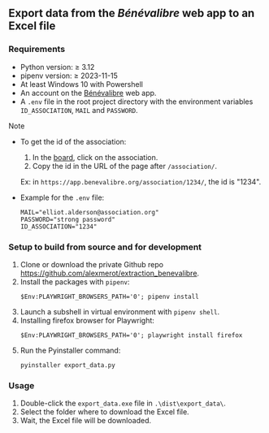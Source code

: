 ## Export data from the *Bénévalibre* web app to an Excel file

### Requirements

- Python version: ≥ 3.12
- pipenv version: ≥ 2023-11-15
- At least Windows 10 with Powershell
- An account on the [Bénévalibre](https://app.benevalibre.org) web app.
- A `.env` file in the root project directory with the environment variables `ID_ASSOCIATION`, `MAIL` and `PASSWORD`.

> [!note]
> - To get the id of the association:
>   1) In the [board](https://app.benevalibre.org/board/), click on the association.
>   2) Copy the id in the URL of the page after `/association/`.
>
>   Ex: in `https://app.benevalibre.org/association/1234/`, the id is "1234".
> - Example for the `.env` file:
>   ```
>   MAIL="elliot.alderson@association.org"
>   PASSWORD="strong password"
>   ID_ASSOCIATION="1234"
>   ```

### Setup to build from source and for development

1) Clone or download the private Github repo <https://github.com/alexmerot/extraction_benevalibre>.
2) Install the packages with `pipenv`:
    ```
    $Env:PLAYWRIGHT_BROWSERS_PATH='0'; pipenv install
    ```
3) Launch a subshell in virtual environment with `pipenv shell`.
4) Installing firefox browser for Playwright:
    ```
    $Env:PLAYWRIGHT_BROWSERS_PATH='0'; playwright install firefox
    ```
5) Run the Pyinstaller command:
    ```
    pyinstaller export_data.py
    ```

### Usage

1) Double-click the `export_data.exe` file in `.\dist\export_data\`.
2) Select the folder where to download the Excel file.
3) Wait, the Excel file will be downloaded.
